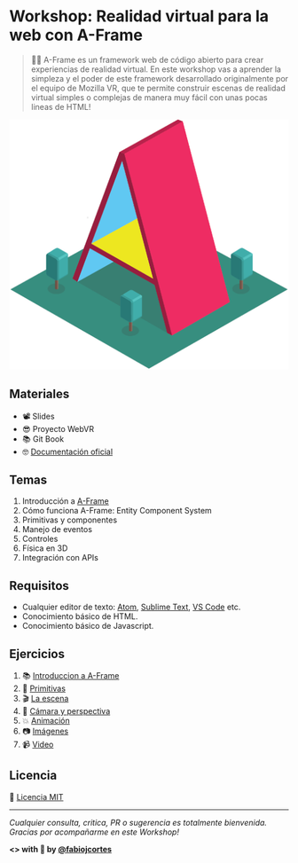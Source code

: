 # Workshop: Realidad virtual para la web con A-Frame

> 👨‍🏫 A-Frame es un framework web de código abierto para crear experiencias de realidad virtual. En este workshop vas a aprender la simpleza y el poder de este framework desarrollado originalmente por el equipo de Mozilla VR, que te permite construir escenas de realidad virtual simples o complejas de manera muy fácil con unas pocas lineas de HTML!

<p align="center">
 <img src="docs/img/aframe1.png" alt="A-Frame">
</p>

## Materiales
* 📽 Slides
* 😎 Proyecto WebVR
* 📚 Git Book
* 🤓 [Documentación oficial](https://aframe.io/docs/0.7.0/introduction/)

## Temas
1. Introducción a [A-Frame](https://aframe.io/)
2. Cómo funciona A-Frame: Entity Component System
3. Primitivas y componentes
4. Manejo de eventos
5. Controles
6. Física en 3D
7. Integración con APIs

## Requisitos
* Cualquier editor de texto: [Atom](https://atom.io/), [Sublime Text](https://www.sublimetext.com/), [VS Code](https://code.visualstudio.com/) etc.
* Conocimiento básico de HTML.
* Conocimiento básico de Javascript.

## Ejercicios
1. 📚 [Introduccion a A-Frame](https://github.com/fcor/aframe-workshop/blob/master/ex/1.md)
2. :dragon_face: [Primitivas](https://github.com/fcor/aframe-workshop/blob/master/ex/2.md)
3. :clapper: [La escena](https://github.com/fcor/aframe-workshop/blob/master/ex/3.md)
4. :movie_camera: [Cámara y perspectiva](https://github.com/fcor/aframe-workshop/blob/master/ex/4.md)
4. :collision: [Animación](https://github.com/fcor/aframe-workshop/blob/master/ex/5.md)
6. :camera: [Imágenes](https://github.com/fcor/aframe-workshop/blob/master/ex/6.md)
7. :video_camera: [Video](https://github.com/fcor/aframe-workshop/blob/master/ex/6.md)

## Licencia
📄 [Licencia MIT](https://github.com/fcor/aframe-workshop/blob/master/LICENSE)

---
*Cualquier consulta, critica, PR o sugerencia es totalmente bienvenida.
Gracias por acompañarme en este Workshop!*

**<> with 🤘 by [@fabiojcortes](https://twitter.com/fabiojcortes)**
